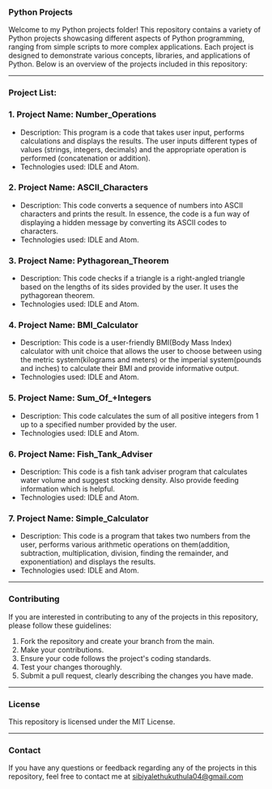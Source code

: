 ### Python Projects 

Welcome to my Python projects folder! This repository contains a variety of Python projects 
showcasing different aspects of Python programming, ranging from simple scripts to more
complex applications. Each project is designed to demonstrate various concepts, libraries, and
applications of Python. Below is an overview of the projects included in this repository:

---

### Project List:
### 1. Project Name: Number_Operations
- Description: This program is a code that takes user input, performs calculations and displays the results.
               The user inputs different types of values (strings, integers, decimals) and the appropriate
               operation is performed (concatenation or addition).
- Technologies used: IDLE and Atom.

### 2. Project Name: ASCII_Characters
- Description: This code converts a sequence of numbers into ASCII characters and prints the result.
               In essence, the code is a fun way of displaying a hidden message by converting its ASCII
               codes to characters.
- Technologies used: IDLE and Atom.

### 3. Project Name: Pythagorean_Theorem
- Description: This code checks if a triangle is a right-angled triangle based on the lengths of its sides
                 provided by the user. It uses the pythagorean theorem.
- Technologies used: IDLE and Atom.

### 4. Project Name: BMI_Calculator
- Description: This code is a user-friendly BMI(Body Mass Index) calculator with unit choice that allows the user to choose between using the metric
               system(kilograms and meters) or the imperial system(pounds and inches) to calculate their
               BMI and provide informative output.
- Technologies used: IDLE and Atom.

### 5. Project Name: Sum_Of_+Integers
- Description: This code calculates the sum of all positive integers from 1 up to a specified number provided by the user.
- Technologies used: IDLE and Atom.

### 6. Project Name: Fish_Tank_Adviser
- Description: This code is a fish tank adviser program that calculates water volume and suggest stocking density. Also provide
               feeding information which is helpful.
- Technologies used: IDLE and Atom.

### 7. Project Name: Simple_Calculator
- Description: This code is a program that takes two numbers from the user, performs various arithmetic operations on them(addition, subtraction,
               multiplication, division, finding the remainder, and exponentiation) and displays the results.
- Technologies used: IDLE and Atom.
  
---

### Contributing 
If you are interested in contributing to any of the projects in this repository, please follow these
guidelines:
1. Fork the repository and create your branch from the main.
2. Make your contributions.
3. Ensure your code follows the project's coding standards.
4. Test your changes thoroughly.
5. Submit a pull request, clearly describing the changes you have made.

---

### License
This repository is licensed under the MIT License.

---

### Contact 
If you have any questions or feedback regarding any of the projects in this repository, feel
free to contact me at sibiyalethukuthula04@gmail.com
